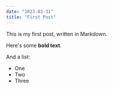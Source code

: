 ```yaml
---
date: "2023-03-31"
title: "First Post"
---
```


This is my first post, written in Markdown.

Here's some __bold text__.

And a list:

* One
* Two
* Three
